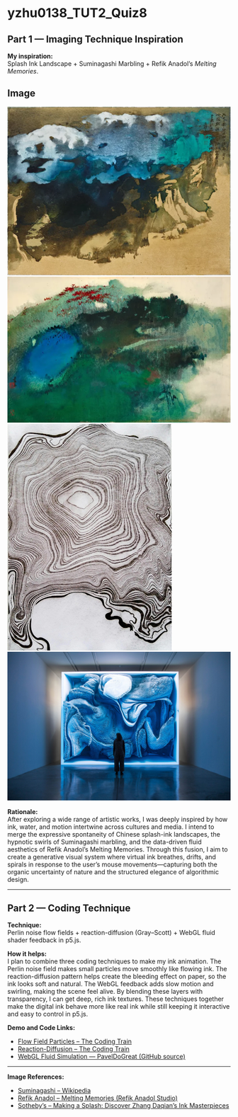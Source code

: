 # yzhu0138_TUT2_Quiz8

## Part 1 — Imaging Technique Inspiration 

**My inspiration:**  
Splash Ink Landscape + Suminagashi Marbling + Refik Anadol’s *Melting Memories*.
## Image 
![Splash Ink by Zhang daqian](images/Splash_ink_DaqianZhang_1.png)
![Splash Ink by Zhang daqian](images/Splash_ink_DaqianZhang_2.png)
![Suminagashi Marbling](images/suminagashi1.png)
![Refik Anadol – Melting Memories](images/RefikAnadol_MeltingMemories_1.jpg)


**Rationale:**  
After exploring a wide range of artistic works, I was deeply inspired by how ink, water, and motion intertwine across cultures and media. I intend to merge the expressive spontaneity of Chinese splash-ink landscapes, the hypnotic swirls of Suminagashi marbling, and the data-driven fluid aesthetics of Refik Anadol’s Melting Memories. Through this fusion, I aim to create a generative visual system where virtual ink breathes, drifts, and spirals in response to the user’s mouse movements—capturing both the organic uncertainty of nature and the structured elegance of algorithmic design.

---

## Part 2 — Coding Technique 

**Technique:**  
Perlin noise flow fields + reaction-diffusion (Gray–Scott) + WebGL fluid shader feedback in p5.js.

**How it helps:**  
I plan to combine three coding techniques to make my ink animation. The Perlin noise field makes small particles move smoothly like flowing ink. The reaction-diffusion pattern helps create the bleeding effect on paper, so the ink looks soft and natural. The WebGL feedback adds slow motion and swirling, making the scene feel alive. By blending these layers with transparency, I can get deep, rich ink textures. These techniques together make the digital ink behave more like real ink while still keeping it interactive and easy to control in p5.js.

**Demo and Code Links:**  
- [Flow Field Particles – The Coding Train](https://thecodingtrain.com/challenges/24-perlin-noise-flow-field?)  
- [Reaction-Diffusion – The Coding Train ](https://codingtrain.github.io/website-archive/CodingChallenges/013-reactiondiffusion-p5.html?)  
- [WebGL Fluid Simulation — PavelDoGreat (GitHub source)](https://github.com/PavelDoGreat/WebGL-Fluid-Simulation)

---

**Image References:** 
- [Suminagashi – Wikipedia](https://en.wikipedia.org/wiki/Suminagashi)
- [Refik Anadol – Melting Memories (Refik Anadol Studio)](https://refikanadolstudio.com/projects/melting-memories/)
- [Sotheby’s – Making a Splash: Discover Zhang Daqian’s Ink Masterpieces](https://www.sothebys.com/en/articles/making-a-splash-discover-zhang-daqians-ink-masterpieces)





